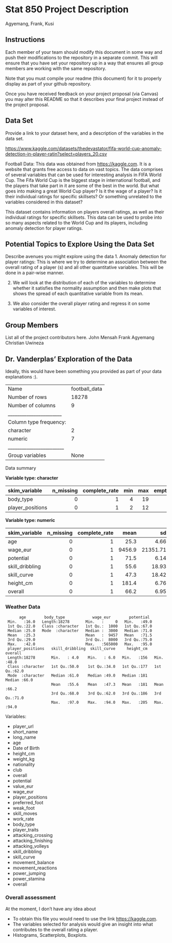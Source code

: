 Stat 850 Project Description
================
Agyemang, Frank, Kusi

## Instructions

Each member of your team should modify this document in some way and
push their modifications to the repository in a separate commit. This
will ensure that you have set your repository up in a way that ensures
all group members are working with the same repository.

Note that you must compile your readme (this document) for it to
properly display as part of your github repository.

Once you have received feedback on your project proposal (via Canvas)
you may alter this README so that it describes your final project
instead of the project proposal.

## Data Set

Provide a link to your dataset here, and a description of the variables
in the data set.

<https://www.kaggle.com/datasets/thedevastator/fifa-world-cup-anomaly-detection-in-player-ratin?select=players_20.csv>

Football Data: This data was obtained from <https://kaggle.com>. It is a
website that grants free access to data on vast topics. The data
comprises of several variables that can be used for interesting analysis
in FIFA World Cup. The Fifa World Cup is the biggest stage in
international football, and the players that take part in it are some of
the best in the world. But what goes into making a great World Cup
player? Is it the wage of a player? Is it their individual ratings for
specific skillsets? Or something unrelated to the variables considered
in this dataset?

This dataset contains information on players overall ratings, as well as
their individual ratings for specific skillsets. This data can be used
to probe into so many aspects related to the World Cup and its players,
including anomaly detection for player ratings.

## Potential Topics to Explore Using the Data Set

Describe avenues you might explore using the data 1. Anomaly detection
for player ratings: This is where we try to determine an association
between the overall rating of a player (s) and all other quantitative
variables. This will be done in a pair-wise manner.

2.  We will look at the distribution of each of the variables to
    determine whether it satisfies the normality assumption and then
    make plots that shows the spread of each quantitative variable from
    its mean.

3.  We also consider the overall player rating and regress it on some
    variables of interest.

## Group Members

List all of the project contributors here. John Mensah Frank Agyemang
Christian Uwineza

## Dr. Vanderplas’ Exploration of the Data

Ideally, this would have been something you provided as part of your
data explanations :).

|                                                  |               |
|:-------------------------------------------------|:--------------|
| Name                                             | football_data |
| Number of rows                                   | 18278         |
| Number of columns                                | 9             |
| \_\_\_\_\_\_\_\_\_\_\_\_\_\_\_\_\_\_\_\_\_\_\_   |               |
| Column type frequency:                           |               |
| character                                        | 2             |
| numeric                                          | 7             |
| \_\_\_\_\_\_\_\_\_\_\_\_\_\_\_\_\_\_\_\_\_\_\_\_ |               |
| Group variables                                  | None          |

Data summary

**Variable type: character**

| skim_variable    | n_missing | complete_rate | min | max | empty | n_unique | whitespace |
|:-----------------|----------:|--------------:|----:|----:|------:|---------:|-----------:|
| body_type        |         0 |             1 |   4 |  19 |     0 |       10 |          0 |
| player_positions |         0 |             1 |   2 |  12 |     0 |      643 |          0 |

**Variable type: numeric**

| skim_variable   | n_missing | complete_rate |   mean |       sd |  p0 |  p25 |  p50 |  p75 |   p100 | hist  |
|:----------------|----------:|--------------:|-------:|---------:|----:|-----:|-----:|-----:|-------:|:------|
| age             |         0 |             1 |   25.3 |     4.66 |  16 |   22 |   25 |   29 |     42 | ▆▇▆▂▁ |
| wage_eur        |         0 |             1 | 9456.9 | 21351.71 |   0 | 1000 | 3000 | 8000 | 565000 | ▇▁▁▁▁ |
| potential       |         0 |             1 |   71.5 |     6.14 |  49 |   67 |   71 |   75 |     95 | ▁▃▇▃▁ |
| skill_dribbling |         0 |             1 |   55.6 |    18.93 |   4 |   50 |   61 |   68 |     97 | ▂▁▅▇▁ |
| skill_curve     |         0 |             1 |   47.3 |    18.42 |   6 |   34 |   49 |   62 |     94 | ▃▆▇▇▁ |
| height_cm       |         0 |             1 |  181.4 |     6.76 | 156 |  177 |  181 |  186 |    205 | ▁▃▇▅▁ |
| overall         |         0 |             1 |   66.2 |     6.95 |  48 |   62 |   66 |   71 |     94 | ▂▇▇▂▁ |

### Weather Data

          age        body_type            wage_eur        potential   
     Min.   :16.0   Length:18278       Min.   :     0   Min.   :49.0  
     1st Qu.:22.0   Class :character   1st Qu.:  1000   1st Qu.:67.0  
     Median :25.0   Mode  :character   Median :  3000   Median :71.0  
     Mean   :25.3                      Mean   :  9457   Mean   :71.5  
     3rd Qu.:29.0                      3rd Qu.:  8000   3rd Qu.:75.0  
     Max.   :42.0                      Max.   :565000   Max.   :95.0  
     player_positions   skill_dribbling  skill_curve     height_cm      overall    
     Length:18278       Min.   : 4.0    Min.   : 6.0   Min.   :156   Min.   :48.0  
     Class :character   1st Qu.:50.0    1st Qu.:34.0   1st Qu.:177   1st Qu.:62.0  
     Mode  :character   Median :61.0    Median :49.0   Median :181   Median :66.0  
                        Mean   :55.6    Mean   :47.3   Mean   :181   Mean   :66.2  
                        3rd Qu.:68.0    3rd Qu.:62.0   3rd Qu.:186   3rd Qu.:71.0  
                        Max.   :97.0    Max.   :94.0   Max.   :205   Max.   :94.0  

Variables:

-   player_url
-   short_name
-   long_name
-   age
-   Date of Birth
-   height_cm
-   weight_kg
-   nationality
-   club
-   overall
-   potential
-   value_eur
-   wage_eur
-   player_positions
-   preferred_foot
-   weak_foot
-   skill_moves
-   work_rate
-   body_type
-   player_traits
-   attacking_crossing
-   attacking_finishing
-   attacking_volleys
-   skill_dribbling
-   skill_curve
-   movement_balance
-   movement_reactions
-   power_jumping
-   power_stamina
-   overall

### Overall assessment

At the moment, I don’t have any idea about

-   To obtain this file you would need to use the link
    <https://kaggle.com>.
-   The variables selected for analysis would give an insight into what
    contributes to the overall rating a player.
-   Histograms, Scatterplots, Boxplots.
